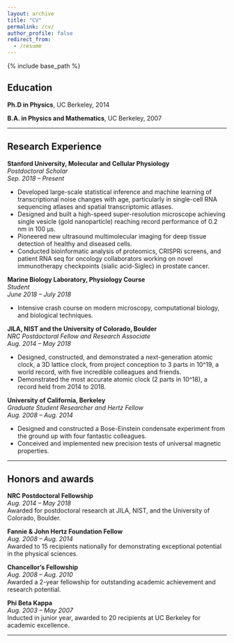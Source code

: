 ```yaml
---
layout: archive
title: "CV"
permalink: /cv/
author_profile: false
redirect_from:
  - /resume
---
```


{% include base_path %}


## Education
**Ph.D in Physics**, UC Berkeley, 2014

**B.A. in Physics and Mathematics**, UC Berkeley, 2007

---

## Research Experience

**Stanford University, Molecular and Cellular Physiology**  
*Postdoctoral Scholar*  
_Sep. 2018 – Present_
- Developed large-scale statistical inference and machine learning of transcriptional noise changes with age, particularly in single-cell RNA sequencing atlases and spatial transcriptomic atlases.
- Designed and built a high-speed super-resolution microscope achieving single vesicle (gold nanoparticle) reaching record performance of 0.2 nm in 100 µs.
- Pioneered new ultrasound multimolecular imaging for deep tissue detection of healthy and diseased cells.
- Conducted bioinformatic analysis of proteomics, CRISPRi screens, and patient RNA seq for oncology collaborators working on novel immunotherapy checkpoints (sialic acid-Siglec) in prostate cancer.

**Marine Biology Laboratory, Physiology Course**  
*Student*  
_June 2018 – July 2018_  
- Intensive crash course on modern microscopy, computational biology, and biological techniques.

**JILA, NIST and the University of Colorado, Boulder**  
*NRC Postdoctoral Fellow and Research Associate*  
_Aug. 2014 – May 2018_  
- Designed, constructed, and demonstrated a next-generation atomic clock, a 3D lattice clock, from project conception to 3 parts in 10^19, a world record, with five incredible colleagues and friends.
- Demonstrated the most accurate atomic clock (2 parts in 10^18), a record held from 2014 to 2018.

**University of California, Berkeley**  
*Graduate Student Researcher and Hertz Fellow*  
_Aug. 2008 – Aug. 2014_  
- Designed and constructed a Bose-Einstein condensate experiment from the ground up with four fantastic colleagues.
- Conceived and implemented new precision tests of universal magnetic properties.

---

## Honors and awards

**NRC Postdoctoral Fellowship**  
_Aug. 2014 – May 2018_  
Awarded for postdoctoral research at JILA, NIST, and the University of Colorado, Boulder.

**Fannie & John Hertz Foundation Fellow**  
_Aug. 2008 – Aug. 2014_  
Awarded to 15 recipients nationally for demonstrating exceptional potential in the physical sciences.

**Chancellor’s Fellowship**  
_Aug. 2008 – Aug. 2010_  
Awarded a 2-year fellowship for outstanding academic achievement and research potential.

**Phi Beta Kappa**  
_Aug. 2003 – May 2007_  
Inducted in junior year, awarded to 20 recipients at UC Berkeley for academic excellence.

---

<!-- Skills
======
* Skill 1
* Skill 2
  * Sub-skill 2.1
  * Sub-skill 2.2
  * Sub-skill 2.3
* Skill 3

Publications
======
  <ul>{% for post in site.publications reversed %}
    {% include archive-single-cv.html %}
  {% endfor %}</ul>
  
Talks
======
  <ul>{% for post in site.talks reversed %}
    {% include archive-single-talk-cv.html  %}
  {% endfor %}</ul>
  
Teaching
======
  <ul>{% for post in site.teaching reversed %}
    {% include archive-single-cv.html %}
  {% endfor %}</ul>
  
Service and leadership
======
* Currently signed in to 43 different slack teams -->
